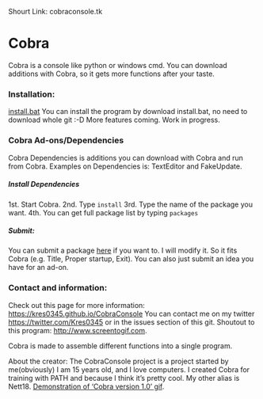 Shourt Link: cobraconsole.tk

# Cobra
Cobra is a console like python or windows cmd. You can download additions with Cobra, so it gets more functions after your taste. 

### Installation:
[install.bat](https://cdn.rawgit.com/kres0345/CobraConsole/4a17ccdc/install.bat)
You can install the program by download install.bat, no need to download whole git :-D
More features coming. Work in progress.

### Cobra Ad-ons/Dependencies
Cobra Dependencies is additions you can download with Cobra and run from Cobra.
Examples on Dependencies is: TextEditor and FakeUpdate.

##### Install Dependencies
1st. Start Cobra.
2nd. Type `install`
3rd. Type the name of the package you want.
4th. You can get full package list by typing `packages`

##### Submit:
You can submit a package [here](https://github.com/kres0345/CobraPackageSuggestions) if you want to.
I will modify it. So it fits Cobra (e.g. Title, Proper startup, Exit).
You can also just submit an idea you have for an ad-on.

### Contact and information:
Check out this page for more information: https://kres0345.github.io/CobraConsole
You can contact me on my twitter https://twitter.com/Kres0345 or in the issues section of this git.
Shoutout to this program: http://www.screentogif.com.

Cobra is made to assemble different functions into a single program.

About the creator: The CobraConsole project is a project started by me(obviously) I am 15 years old, and I love computers. I created Cobra for training with PATH and because I think it’s pretty cool. My other alias is Nett18.
[Demonstration of ‘Cobra version 1.0’ gif](https://raw.githubusercontent.com/kres0345/CobraConsole/master/docs/CobraDemonstration.gif).
